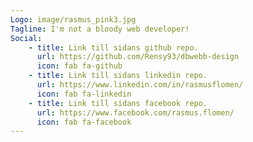 ```yaml
---
Logo: image/rasmus_pink3.jpg
Tagline: I'm not a bloody web developer!
Social:
    - title: Link till sidans github repo.
      url: https://github.com/Rensy93/dbwebb-design
      icon: fab fa-github
    - title: Link till sidans linkedin repo.
      url: https://www.linkedin.com/in/rasmusflomen/
      icon: fab fa-linkedin
    - title: Link till sidans facebook repo.
      url: https://www.facebook.com/rasmus.flomen/
      icon: fab fa-facebook
---
```

